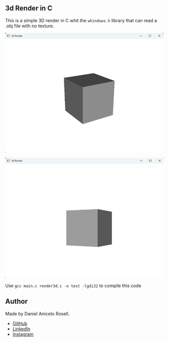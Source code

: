 ## 3d Render in C

This is a simple 3D render in C whit the `whindows.h` library that can read a .obj file with no texture.

![Loading...](https://raw.githubusercontent.com/DanielRosell06/3d-Render-in-C/main/assets/Print-01.png)

![Loading...](https://raw.githubusercontent.com/DanielRosell06/3d-Render-in-C/main/assets/Print-02.png)

Use `gcc main.c render3d.c -o test -lgdi32` to compile this code

## Author

Made by Daniel Aniceto Rosell.

- [GitHub](https://github.com/DanielRosell06)  
- [LinkedIn](https://www.linkedin.com/in/daniel-rosell-48bb48305/)  
- [Instagram](https://www.instagram.com/daniel_rosell_06/)
